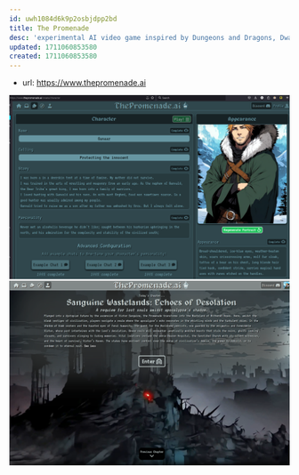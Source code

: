 ```yaml
---
id: uwh1084d6k9p2osbjdpp2bd
title: The Promenade
desc: 'experimental AI video game inspired by Dungeons and Dragons, Dwarf Fortress, World Of Warcraft, The Sims and Twitter.'
updated: 1711060853580
created: 1711060853580
---
```


- url: https://www.thepromenade.ai

![](/assets/images/2024-03-21-20-07-49.png)
![](/assets/images/2024-03-21-20-09-24.png)